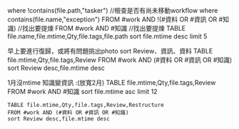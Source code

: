 where !contains(file.path,"tasker")  //檢查是否有尚未移動workflow
where contains(file.name,"exception") 
FROM #work AND !(#資料 OR #資訊 OR #知識)  //找出要提煉
FROM #work AND #知識 //找出要提煉
TABLE file.name,file.mtime,Qty,file.tags,file.path
sort file.mtime desc
limit 5

早上要進行復歸，或將有問題挑出photo sort Review、資訊、資料
TABLE file.mtime,Qty,file.tags,Review
FROM #work AND (#資料 OR #資訊 OR #知識)
sort Review desc,file.mtime desc


1月沒mtime 知識變資訊 :(放寬2月)
TABLE file.mtime,Qty,file.tags,Review
FROM #work AND #知識
sort file.mtime asc
limit 12




```dataview 
TABLE file.mtime,Qty,file.tags,Review,Restructure
FROM #work AND (#資料 OR #資訊 OR #知識)
sort Review desc,file.mtime desc
